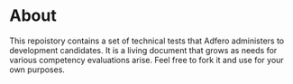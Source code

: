 # About

This repoistory contains a set of technical tests that Adfero administers to development candidates. It is a living document that grows as needs for various competency evaluations arise. Feel free to fork it and use for your own purposes.
